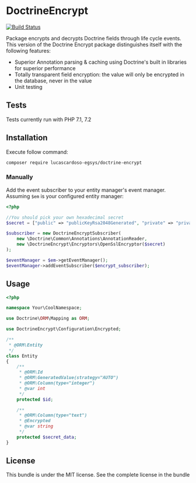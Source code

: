# DoctrineEncrypt
[![Build Status](https://travis-ci.org/nepda/doctrine-encrypt.svg?branch=master)](https://travis-ci.org/nepda/doctrine-encrypt)

Package encrypts and decrypts Doctrine fields through life cycle events. This version of the Doctrine Encrypt package
distinguishes itself with the following features:

- Superior Annotation parsing & caching using Doctrine's built in libraries for superior performance
- Totally transparent field encryption: the value will only be encrypted in the database, never in the value
- Unit testing

## Tests

Tests currently run with PHP 7.1, 7.2

## Installation
Execute follow command:
```
composer require lucascardoso-egsys/doctrine-encrypt
```


### Manually
Add the event subscriber to your entity manager's event manager. Assuming `$em` is your configured entity manager:

```php
<?php

//You should pick your own hexadecimal secret
$secret = ["public" => "publicKeyRsa2048Generated", "private" => "privateKeyRsa2048Generated"];

$subscriber = new DoctrineEncryptSubscriber(
    new \Doctrine\Common\Annotations\AnnotationReader,
    new \DoctrineEncrypt\Encryptors\OpenSslEncryptor($secret)
);

$eventManager = $em->getEventManager();
$eventManager->addEventSubscriber($encrypt_subscriber);
```

## Usage
```php
<?php

namespace Your\CoolNamespace;

use Doctrine\ORM\Mapping as ORM;

use DoctrineEncrypt\Configuration\Encrypted;

/**
 * @ORM\Entity
 */
class Entity
{
    /**
     * @ORM\Id
     * @ORM\GeneratedValue(strategy="AUTO")
     * @ORM\Column(type="integer")
     * @var int
     */
    protected $id;

    /**
     * @ORM\Column(type="text")
     * @Encrypted
     * @var string
     */
    protected $secret_data;
}
```

## License

This bundle is under the MIT license. See the complete license in the bundle
